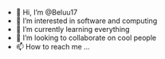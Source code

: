- 👋 Hi, I’m @Beluu17
- 👀 I’m interested in software and computing
- 🌱 I’m currently learning everything
- 💞️ I’m looking to collaborate on cool people
- 📫 How to reach me ...

<!---
Beluu17/Beluu17 is a ✨ special ✨ repository because its `README.md` (this file) appears on your GitHub profile.
You can click the Preview link to take a look at your changes.
--->

